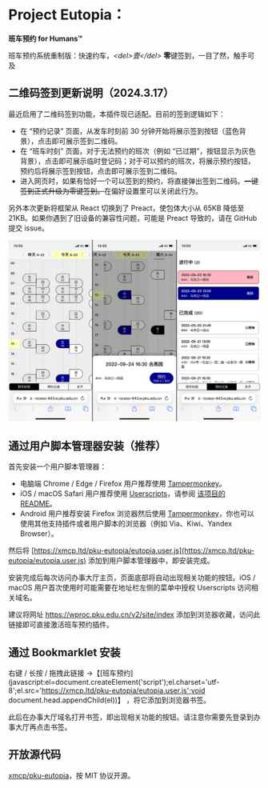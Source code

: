 # Project Eutopia：

**班车预约 for Humans™**

班车预约系统重制版：快速约车，*\<del>壹\</del>* **零**键签到，一目了然，触手可及



## 二维码签到更新说明（2024.3.17）

最近启用了二维码签到功能，本插件现已适配。目前的签到逻辑如下：

- 在 “预约记录” 页面，从发车时刻前 30 分钟开始将展示签到按钮（蓝色背景），点击即可展示签到二维码。
- 在 “班车时刻” 页面，对于无法预约的班次（例如 “已过期”，按钮显示为灰色背景），点击即可展示临时登记码；对于可以预约的班次，将展示预约按钮，预约后将展示签到按钮，点击即可展示签到二维码。
- 进入网页时，如果有恰好一个可以签到的预约，将直接弹出签到二维码。<del>一键签到正式升级为零键签到。</del>在偏好设置里可以关闭此行为。

另外本次更新将框架从 React 切换到了 Preact，使包体大小从 65KB 降低至 21KB。如果你遇到了旧设备的兼容性问题，可能是 Preact 导致的，请在 GitHub 提交 issue。



![screenshot](media/screenshot.png)



## 通过用户脚本管理器安装（推荐）

首先安装一个用户脚本管理器：

- 电脑端 Chrome / Edge / Firefox 用户推荐使用 [Tampermonkey](https://www.tampermonkey.net/)。
- iOS / macOS Safari 用户推荐使用 [Userscripts](https://apps.apple.com/cn/app/userscripts/id1463298887)，请参阅 [该项目的 README](https://github.com/quoid/userscripts#usage)。
- Android 用户推荐安装 Firefox 浏览器然后使用 [Tampermonkey](https://addons.mozilla.org/en-US/android/addon/tampermonkey/)，你也可以使用其他支持插件或者用户脚本的浏览器（例如 Via、Kiwi、Yandex Browser）。

然后将 [https://xmcp.ltd/pku-eutopia/eutopia.user.js](https://xmcp.ltd/pku-eutopia/eutopia.user.js) 添加到用户脚本管理器中，即安装完成。

安装完成后每次访问办事大厅主页，页面底部将自动出现相关功能的按钮。iOS / macOS 用户首次使用时可能需要在地址栏左侧的菜单中授权 Userscripts 访问相关域名。

建议将网址 https://wproc.pku.edu.cn/v2/site/index 添加到浏览器收藏，访问此链接即可直接激活班车预约插件。



## 通过 Bookmarklet 安装

右键 / 长按 / 拖拽此链接 →【[班车预约](javascript:el=document.createElement('script');el.charset='utf-8';el.src='https://xmcp.ltd/pku-eutopia/eutopia.user.js';void document.head.appendChild(el))】 ，将它添加到浏览器书签。

此后在办事大厅域名打开书签，即出现相关功能的按钮。请注意你需要先登录到办事大厅再点击书签。



## 开放源代码

[xmcp/pku-eutopia](https://github.com/xmcp/pku-eutopia)，按 MIT 协议开源。